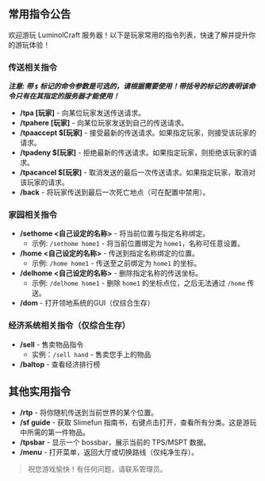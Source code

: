 ## 常用指令公告

欢迎游玩 LuminolCraft 服务器！以下是玩家常用的指令列表，快速了解并提升你的游玩体验！

### 传送相关指令

___**注意**: 带 `$` 标记的命令参数是可选的，请根据需要使用！带括号的标记的表明该命令只有在其指定的服务器才能使用！___

- **/tpa [玩家]** - 向某位玩家发送传送请求。
- **/tpahere [玩家]** - 向某位玩家发送到自己的传送请求。
- **/tpaaccept $[玩家]** - 接受最新的传送请求。如果指定玩家，则接受该玩家的请求。
- **/tpadeny $[玩家]** - 拒绝最新的传送请求。如果指定玩家，则拒绝该玩家的请求。
- **/tpacancel $[玩家]** - 取消发送的最后一次传送请求。如果指定玩家，取消对该玩家的请求。
- **/back** - 将玩家传送到最后一次死亡地点（可在配置中禁用）。

### 家园相关指令

- **/sethome <自己设定的名称>** - 将当前位置与指定名称绑定。
  - 示例: `/sethome home1` - 将当前位置绑定为 `home1`，名称可任意设置。
- **/home <自己设定的名称>** - 传送到指定名称绑定的位置。
  - 示例: `/home home1` - 传送至之前绑定为 `home1` 的坐标。
- **/delhome <自己设定的名称>** - 删除指定名称的传送坐标。
  - 示例: `/delhome home1` - 删除 `home1` 的坐标点位，之后无法通过 `/home` 传送。
- **/dom** - 打开领地系统的GUI（仅综合生存）

### 经济系统相关指令（仅综合生存）

- **/sell** - 售卖物品指令
  - 实例：`/sell hand` - 售卖您手上的物品
- **/baltop** - 查看经济排行榜

## 其他实用指令

- **/rtp** - 将你随机传送到当前世界的某个位置。
- **/sf guide** - 获取 Slimefun 指南书，右键点击打开，查看所有分类。这是游玩中所需的第一件物品。
- **/tpsbar** - 显示一个 bossbar，展示当前的 TPS/MSPT 数据。
- **/menu** - 打开菜单，返回大厅或切换路线（仅纯净生存）。

> 祝您游戏愉快！有任何问题，请联系管理员。
